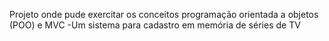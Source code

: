 Projeto onde pude exercitar os conceitos programação orientada a objetos (POO) e MVC
-Um sistema para cadastro em memória de séries de TV
